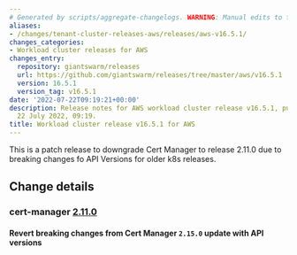 ```yaml
---
# Generated by scripts/aggregate-changelogs. WARNING: Manual edits to this files will be overwritten.
aliases:
- /changes/tenant-cluster-releases-aws/releases/aws-v16.5.1/
changes_categories:
- Workload cluster releases for AWS
changes_entry:
  repository: giantswarm/releases
  url: https://github.com/giantswarm/releases/tree/master/aws/v16.5.1
  version: 16.5.1
  version_tag: v16.5.1
date: '2022-07-22T09:19:21+00:00'
description: Release notes for AWS workload cluster release v16.5.1, published on
  22 July 2022, 09:19.
title: Workload cluster release v16.5.1 for AWS
---
```


This is a patch release to downgrade Cert Manager to release 2.11.0 due to breaking changes fo API Versions for older k8s releases.

## Change details

### cert-manager [2.11.0](https://github.com/giantswarm/cert-manager-app/releases/tag/v2.11.0)

#### Revert breaking changes from Cert Manager `2.15.0` update with API versions
